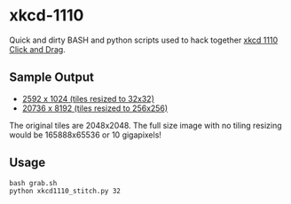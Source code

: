 xkcd-1110
=========

Quick and dirty BASH and python scripts used to hack together [xkcd 1110 Click and Drag][xkcd].

Sample Output
----
* [2592 x 1024 (tiles resized to 32x32)][s32]
* [20736 x 8192 (tiles resized to 256x256)][s256]

The original tiles are 2048x2048. The full size image with no tiling resizing would be 165888x65536 or 10 gigapixels!

Usage
-----

    bash grab.sh
    python xkcd1110_stitch.py 32


[xkcd]: http://xkcd.com/1110/
[s32]: http://dagar.ca/xkcd_1110_combined_32.png
[s256]: http://dagar.ca/xkcd_1110_combined_256.png

